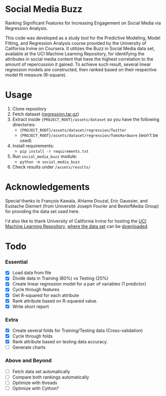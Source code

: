 # Social Media Buzz
Ranking Significant Features for Increasing Engagement on Social Media via Regression Analysis.

This code was developed as a study tool for the Predictive Modeling, Model Fitting, and Regression Analysis course provided by the University of California Irvine on Coursera.
It utilizes the Buzz in Social Media data set, available at the UCI Machine Learning Repository, for identifying the attributes in social media content that have the highest correlation to the amount of repercussion it gained. To achieve such result, several linear regression models are constructed, then ranked based on their respective model fit measure (R-square).

# Usage

1. Clone repository
1. Fetch dataset ([regression.tar.gz](https://archive.ics.uci.edu/ml/machine-learning-databases/00248/))
1. Extract inside `{PROJECT_ROOT}/assets/dataset` so you have the following directories:
    - `{PROJECT_ROOT}/assets/dataset/regression/Twitter`
    - `{PROJECT_ROOT}/assets/dataset/regression/TomsHardware` (won't be used)
1. Install requirements:
    - `pip install -r requirements.txt`
1. Run `social_media_buzz` module:
    - `python -m social_media_buzz`
1. Check results under `/assets/results/`


# Acknowledgements

Special thanks to François Kawala, Ahlame Douzal, Eric Gaussier, and Eustache Diemert (from Université Joseph Fourier and BestofMedia Group) for providing the data set used here.

I'd also like to thank University of California Irvine for hosting the [UCI Machine Learning Repository](https://archive.ics.uci.edu/ml/datasets.php), [where the data set](https://archive.ics.uci.edu/ml/datasets/Buzz+in+social+media+) can be [downloaded](https://archive.ics.uci.edu/ml/machine-learning-databases/00248/regression.tar.gz). 

# Todo

### Essential

- [x] Load data from file
- [x] Divide data in Training (80%) vs Testing (20%)
- [x] Create linear regression model for a pair of variables (1 predictor)
- [x] Cycle through features
- [x] Get R-squared for each attribute
- [x] Rank attribute based on R-squared value.
- [x] Write short report
 
### Extra

- [x] Create several folds for Training/Testing data (Cross-validation)
- [x] Cycle through folds
- [x] Rank attribute based on testing data accuracy.
- [ ] Generate charts
 
### Above and Beyond
- [ ] Fetch data set automatically
- [ ] Compare both rankings automatically
- [ ] Optimize with threads
- [ ] Optimize with Cython?